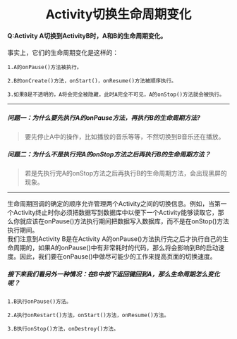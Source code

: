 # <center>Activity切换生命周期变化</center>


#### Q:Activity A切换到ActivityB时，A和B的生命周期变化。

事实上，它们的生命周期变化是这样的：

    1.A的onPause()方法被执行。

    2.B的onCreate()方法，onStart()，onResume()方法被顺序执行。

    3.如果B是不透明的，A将会完全被隐藏，此时A完全不可见，A的onStop()方法就会被执行。

---

##### 问题一：为什么要先执行A的onPause方法，再执行B的生命周期方法?<br>
>要先停止A中的操作，比如播放的音乐等等，不然切换到B音乐还在播放。  
##### 问题二：为什么不是执行完A的onStop方法之后再执行B的生命周期方法？<br>
>若是先执行完A的onStop方法之后再执行B的生命周期方法，会出现黑屏的现象。

---

生命周期回调的确定的顺序允许管理两个Activity之间的切换信息。例如，当第一个Activity终止时你必须把数据写到数据库中以便下一个Activity能够读取它，那么你就应该在onPause()方法执行期间把数据写入数据库，而不是在onStop()方法执行期间。  
我们注意到Activity B是在Activity A的onPause()方法执行完之后才执行自己的生命周期的，如果A的onPause()中有非常耗时的代码，那么将会影响到B的启动速度。因此，我们要在onPause()中做尽可能少的工作来提高页面的切换速度。 

 

##### 接下来我们看另外一种情况：在B中按下返回键回到A，那么生命周期怎么变化呢？

    1.B执行onPause()方法。

    2.A执行onRestart()方法，onStart()方法，onResume()方法。

    3.B执行onStop()方法，onDestroy()方法。